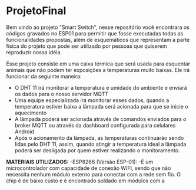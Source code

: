 # ProjetoFinal
 Bem vindo ao projeto "Smart Switch", nesse repositório você encontrara os códigos gravados no ESP01 para permitir que fosse executadas todas as funcionalidades propostas, além de esquemáticos que representam a parte física do projeto que pode ser utilizado por pessoas que quiserem reproduzir nossa idéia.
 
 Esse projeto consiste em uma caixa térmica que será usada para esquentar animais que não podem ter exposições a temperaturas muito baixas. Ele irá funcionar da seguinte maneira:
 - O DHT 11 irá monitorar a temperatura e umidade do ambiente e enviará os dados para o nosso servidor MQTT
 - Uma equipe especializada irá monitorar esses dados, quando a temperatura estiver baixa a lâmpada será acionada para que se inicie o aquecimento
 - A lâmpada poderá ser acionada através de comandos enviados para o broker MQTT ou através da dashboard configurada para celulares Android
 - Após o acionamento da lâmpada, as temperaturas continuarão sendo lidas pelo DHT 11, assim, quando atingir a temperatura ideal a lâmpada poderá ser desligada por quem estiver realizando o monitoramento.
 
 
 <b> MATERIAIS UTILIZADOS:</B>
 -ESP8266 (Versão ESP-01):
  -É um microcontrolador com capacidade de conexão WIFI, sendo que não necessita nenhum módulo externo para conectar com a rede sem fio. O chip é de baixo custo e é encontrado soldado em módulos com a 

 
 
